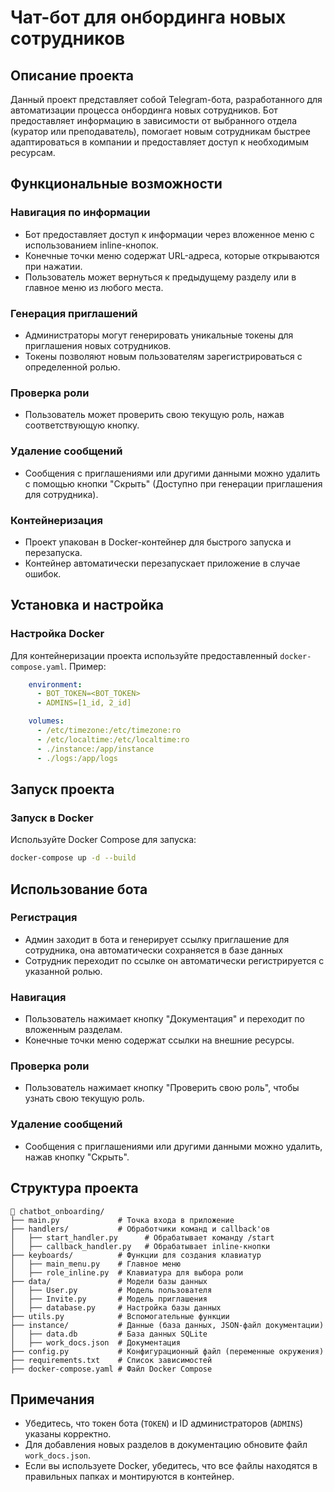 # Чат-бот для онбординга новых сотрудников

## Описание проекта
Данный проект представляет собой Telegram-бота, разработанного для автоматизации процесса онбординга новых сотрудников. Бот предоставляет информацию в зависимости от выбранного отдела (куратор или преподаватель), помогает новым сотрудникам быстрее адаптироваться в компании и предоставляет доступ к необходимым ресурсам.

## Функциональные возможности

### Навигация по информации
- Бот предоставляет доступ к информации через вложенное меню с использованием inline-кнопок.
- Конечные точки меню содержат URL-адреса, которые открываются при нажатии.
- Пользователь может вернуться к предыдущему разделу или в главное меню из любого места.

### Генерация приглашений
- Администраторы могут генерировать уникальные токены для приглашения новых сотрудников.
- Токены позволяют новым пользователям зарегистрироваться с определенной ролью.

### Проверка роли
- Пользователь может проверить свою текущую роль, нажав соответствующую кнопку.

### Удаление сообщений
- Сообщения с приглашениями или другими данными можно удалить с помощью кнопки "Скрыть" (Доступно при генерации приглашения для сотрудника).

### Контейнеризация
- Проект упакован в Docker-контейнер для быстрого запуска и перезапуска.
- Контейнер автоматически перезапускает приложение в случае ошибок.

## Установка и настройка
### Настройка Docker
Для контейнеризации проекта используйте предоставленный `docker-compose.yaml`. Пример:
```yaml
    environment:
      - BOT_TOKEN=<BOT_TOKEN>
      - ADMINS=[1_id, 2_id]

    volumes:
      - /etc/timezone:/etc/timezone:ro
      - /etc/localtime:/etc/localtime:ro
      - ./instance:/app/instance
      - ./logs:/app/logs
```

## Запуск проекта
### Запуск в Docker
Используйте Docker Compose для запуска:
```sh
docker-compose up -d --build
```

## Использование бота
### Регистрация
- Админ заходит в бота и генерирует ссылку приглашение для сотрудника, она автоматически сохраняется в базе данных
- Сотрудник переходит по ссылке он автоматически регистрируется с указанной ролью.

### Навигация
- Пользователь нажимает кнопку "Документация" и переходит по вложенным разделам.
- Конечные точки меню содержат ссылки на внешние ресурсы.

### Проверка роли
- Пользователь нажимает кнопку "Проверить свою роль", чтобы узнать свою текущую роль.

### Удаление сообщений
- Сообщения с приглашениями или другими данными можно удалить, нажав кнопку "Скрыть".

## Структура проекта
```plaintext
📂 chatbot_onboarding/
├── main.py             # Точка входа в приложение
├── handlers/           # Обработчики команд и callback'ов
│   ├── start_handler.py      # Обрабатывает команду /start
│   ├── callback_handler.py   # Обрабатывает inline-кнопки
├── keyboards/          # Функции для создания клавиатур
│   ├── main_menu.py    # Главное меню
│   ├── role_inline.py  # Клавиатура для выбора роли
├── data/               # Модели базы данных
│   ├── User.py         # Модель пользователя
│   ├── Invite.py       # Модель приглашения
│   ├── database.py     # Настройка базы данных
├── utils.py            # Вспомогательные функции
├── instance/           # Данные (база данных, JSON-файл документации)
│   ├── data.db         # База данных SQLite
│   ├── work_docs.json  # Документация
├── config.py           # Конфигурационный файл (переменные окружения)
├── requirements.txt    # Список зависимостей
├── docker-compose.yaml # Файл Docker Compose
```

## Примечания
- Убедитесь, что токен бота (`TOKEN`) и ID администраторов (`ADMINS`) указаны корректно.
- Для добавления новых разделов в документацию обновите файл `work_docs.json`.
- Если вы используете Docker, убедитесь, что все файлы находятся в правильных папках и монтируются в контейнер.


